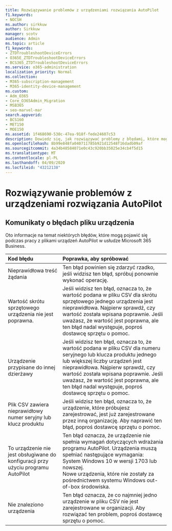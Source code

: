 ```yaml
---
title: Rozwiązywanie problemów z urządzeniami rozwiązania AutoPilot
f1.keywords:
- NOCSH
ms.author: sirkkuw
author: Sirkkuw
manager: scotv
audience: Admin
ms.topic: article
f1_keywords:
- ZTDTroubleshootDeviceErrors
- O365E_ZTDTroubleshootDeviceErrors
- BCS365_ZTDTroubleshootDeviceErrors
ms.service: o365-administration
localization_priority: Normal
ms.collection:
- M365-subscription-management
- M365-identity-device-management
ms.custom:
- Adm_O365
- Core_O365Admin_Migration
- MSB365
- seo-marvel-mar
search.appverid:
- BCS160
- MET150
- MOE150
ms.assetid: 1f468690-530c-47ea-918f-fede24607c53
description: Dowiedz się, jak rozwiązywać problemy z błędami, które mogą być widoczne podczas pracy z plikami urządzeń AutoPilot w usłudze Microsoft 365 Business.
ms.openlocfilehash: 8b99e848fa040711785b921d12548f16dadb09af
ms.sourcegitcommit: 4a34b48584071e0c43c920bb35025e34cb4f5d15
ms.translationtype: MT
ms.contentlocale: pl-PL
ms.lasthandoff: 04/09/2020
ms.locfileid: "43212138"
---
```

# <a name="troubleshoot-autopilot-device-errors"></a>Rozwiązywanie problemów z urządzeniami rozwiązania AutoPilot

## <a name="device-file-error-messages"></a>Komunikaty o błędach pliku urządzenia

Oto informacje na temat niektórych błędów, które mogą pojawić się podczas pracy z plikami urządzeń AutoPilot w usłudze Microsoft 365 Business. 
  
|**Kod błędu**|**Poprawka, aby spróbować**|
|:-----|:-----|
|Nieprawidłowa treść żądania  <br/> |Ten błąd powinien się zdarzyć rzadko, jeśli widzisz ten błąd, spróbuj ponownie wykonać operację.  <br/> |
|Wartość skrótu sprzętowego urządzenia nie jest poprawna.  <br/> |Jeśli widzisz ten błąd, oznacza to, że wartość podana w pliku CSV dla skrótu sprzętowego jednego urządzenia jest nieprawidłowa. Najpierw sprawdź, czy wartość została wpisana poprawnie. Jeśli uważasz, że wartość jest poprawna, ale ten błąd nadal występuje, poproś dostawcę sprzętu o pomoc.  <br/> |
|Urządzenie przypisane do innej dzierżawy  <br/> |Jeśli widzisz ten błąd, oznacza to, że wartość podana w pliku CSV dla numeru seryjnego lub klucza produktu jednego lub większej liczby urządzeń jest nieprawidłowa. Najpierw sprawdź, czy wartość została wpisana poprawnie. Jeśli uważasz, że wartość jest poprawna, ale ten błąd nadal występuje, poproś dostawcę sprzętu o pomoc.  <br/> |
|Plik CSV zawiera nieprawidłowy numer seryjny lub klucz produktu  <br/> |Jeśli widzisz ten błąd, oznacza to, że urządzenie, które próbujesz zarejestrować, jest już zarejestrowane przez inną organizację. Aby naprawić ten błąd, poproś dostawcę sprzętu o pomoc.  <br/> |
|To urządzenie nie jest obsługiwane do konfiguracji przy użyciu programu AutoPilot  <br/> | Ten błąd oznacza, że urządzenie nie spełnia wymagań dotyczących wdrażania programu AutoPilot. Urządzenia muszą spełniać następujące wymagania:  <br/>  System Windows 10 w wersji 1703 lub nowszej.  <br/>  Nowe urządzenia, które nie zostały za pośrednictwem systemu Windows out-of-box środowiska.  <br/> |
|Nie znaleziono urządzenia  <br/> |Ten błąd oznacza, że co najmniej jedno urządzenie w pliku CSV nie jest zarejestrowane w organizacji. Aby rozwiązać ten problem, poproś dostawcę sprzętu o pomoc.  <br/> |
